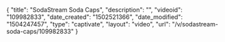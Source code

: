 {
    "title": "SodaStream Soda Caps",
    "description": "",
    "videoid": "109982833",
    "date_created": "1502521366",
    "date_modified": "1504247457",
    "type": "captivate",
    "layout": "video",
    "url": "\/v\/sodastream-soda-caps\/109982833"
}